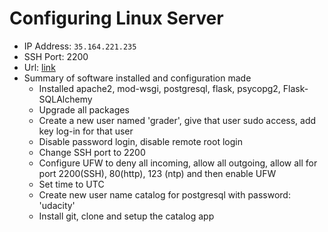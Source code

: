 # Configuring Linux Server
* IP Address: `35.164.221.235`
* SSH Port: 2200
* Url: [link](http://35.164.221.235)
* Summary of software installed and configuration made
    - Installed apache2, mod-wsgi, postgresql, flask, psycopg2, Flask-SQLAlchemy
    - Upgrade all packages
    - Create a new user named 'grader', give that user sudo access, add key log-in for that user
    - Disable password login, disable remote root login
    - Change SSH port to 2200
    - Configure UFW to deny all incoming, allow all outgoing, allow all for port 2200(SSH), 80(http), 123 (ntp) and then enable UFW
    - Set time to UTC
    - Create new user name catalog for postgresql with password: 'udacity'
    - Install git, clone and setup the catalog app 